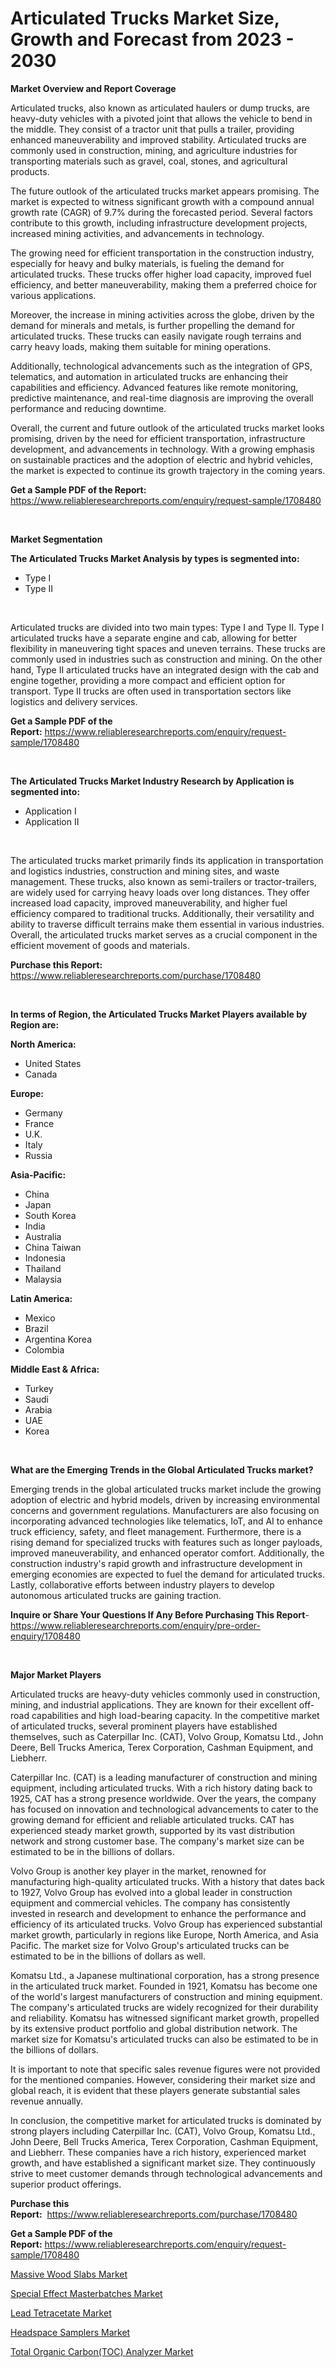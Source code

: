 <p><h1>Articulated Trucks Market Size, Growth and Forecast from 2023 - 2030</h1></p><p><strong>Market Overview and Report Coverage</strong></p>
<p><p>Articulated trucks, also known as articulated haulers or dump trucks, are heavy-duty vehicles with a pivoted joint that allows the vehicle to bend in the middle. They consist of a tractor unit that pulls a trailer, providing enhanced maneuverability and improved stability. Articulated trucks are commonly used in construction, mining, and agriculture industries for transporting materials such as gravel, coal, stones, and agricultural products.</p><p>The future outlook of the articulated trucks market appears promising. The market is expected to witness significant growth with a compound annual growth rate (CAGR) of 9.7% during the forecasted period. Several factors contribute to this growth, including infrastructure development projects, increased mining activities, and advancements in technology.</p><p>The growing need for efficient transportation in the construction industry, especially for heavy and bulky materials, is fueling the demand for articulated trucks. These trucks offer higher load capacity, improved fuel efficiency, and better maneuverability, making them a preferred choice for various applications.</p><p>Moreover, the increase in mining activities across the globe, driven by the demand for minerals and metals, is further propelling the demand for articulated trucks. These trucks can easily navigate rough terrains and carry heavy loads, making them suitable for mining operations.</p><p>Additionally, technological advancements such as the integration of GPS, telematics, and automation in articulated trucks are enhancing their capabilities and efficiency. Advanced features like remote monitoring, predictive maintenance, and real-time diagnosis are improving the overall performance and reducing downtime.</p><p>Overall, the current and future outlook of the articulated trucks market looks promising, driven by the need for efficient transportation, infrastructure development, and advancements in technology. With a growing emphasis on sustainable practices and the adoption of electric and hybrid vehicles, the market is expected to continue its growth trajectory in the coming years.</p></p>
<p><strong>Get a Sample PDF of the Report:</strong> <a href="https://www.reliableresearchreports.com/enquiry/request-sample/1708480">https://www.reliableresearchreports.com/enquiry/request-sample/1708480</a></p>
<p>&nbsp;</p>
<p><strong>Market Segmentation</strong></p>
<p><strong>The Articulated Trucks Market Analysis by types is segmented into:</strong></p>
<p><ul><li>Type I</li><li>Type II</li></ul></p>
<p>&nbsp;</p>
<p><p>Articulated trucks are divided into two main types: Type I and Type II. Type I articulated trucks have a separate engine and cab, allowing for better flexibility in maneuvering tight spaces and uneven terrains. These trucks are commonly used in industries such as construction and mining. On the other hand, Type II articulated trucks have an integrated design with the cab and engine together, providing a more compact and efficient option for transport. Type II trucks are often used in transportation sectors like logistics and delivery services.</p></p>
<p><strong>Get a Sample PDF of the Report:</strong>&nbsp;<a href="https://www.reliableresearchreports.com/enquiry/request-sample/1708480">https://www.reliableresearchreports.com/enquiry/request-sample/1708480</a></p>
<p>&nbsp;</p>
<p><strong>The Articulated Trucks Market Industry Research by Application is segmented into:</strong></p>
<p><ul><li>Application I</li><li>Application II</li></ul></p>
<p>&nbsp;</p>
<p><p>The articulated trucks market primarily finds its application in transportation and logistics industries, construction and mining sites, and waste management. These trucks, also known as semi-trailers or tractor-trailers, are widely used for carrying heavy loads over long distances. They offer increased load capacity, improved maneuverability, and higher fuel efficiency compared to traditional trucks. Additionally, their versatility and ability to traverse difficult terrains make them essential in various industries. Overall, the articulated trucks market serves as a crucial component in the efficient movement of goods and materials.</p></p>
<p><strong>Purchase this Report:</strong>&nbsp; <a href="https://www.reliableresearchreports.com/purchase/1708480">https://www.reliableresearchreports.com/purchase/1708480</a></p>
<p>&nbsp;</p>
<p><strong>In terms of Region, the Articulated Trucks Market Players available by Region are:</strong></p>
<p>
    <p> <strong> North America: </strong>
        <ul>
            <li>United States</li>
            <li>Canada</li>
        </ul>
        </p> 
    <p> <strong> Europe: </strong>
        <ul>
            <li>Germany</li>
            <li>France</li>
            <li>U.K.</li>
            <li>Italy</li>
            <li>Russia</li>
        </ul>
        </p> 
    <p> <strong> Asia-Pacific: </strong>
        <ul>
            <li>China</li>
            <li>Japan</li>
            <li>South Korea</li>
            <li>India</li>
            <li>Australia</li>
            <li>China Taiwan</li>
            <li>Indonesia</li>
            <li>Thailand</li>
            <li>Malaysia</li>
        </ul>
        </p> 
    <p> <strong> Latin America: </strong>
        <ul>
            <li>Mexico</li>
            <li>Brazil</li>
            <li>Argentina Korea</li>
            <li>Colombia</li>
        </ul>
        </p> 
    <p> <strong> Middle East & Africa: </strong>
        <ul>
            <li>Turkey</li>
            <li>Saudi</li>
            <li>Arabia</li>
            <li>UAE</li>
            <li>Korea</li>
        </ul>
    </p>
    </p>
<p>&nbsp;</p>
<p><strong>What are the Emerging Trends in the Global Articulated Trucks market?</strong></p>
<p><p>Emerging trends in the global articulated trucks market include the growing adoption of electric and hybrid models, driven by increasing environmental concerns and government regulations. Manufacturers are also focusing on incorporating advanced technologies like telematics, IoT, and AI to enhance truck efficiency, safety, and fleet management. Furthermore, there is a rising demand for specialized trucks with features such as longer payloads, improved maneuverability, and enhanced operator comfort. Additionally, the construction industry's rapid growth and infrastructure development in emerging economies are expected to fuel the demand for articulated trucks. Lastly, collaborative efforts between industry players to develop autonomous articulated trucks are gaining traction.</p></p>
<p><strong>Inquire or Share Your Questions If Any Before Purchasing This Report</strong>- <a href="https://www.reliableresearchreports.com/enquiry/pre-order-enquiry/1708480">https://www.reliableresearchreports.com/enquiry/pre-order-enquiry/1708480</a></p>
<p>&nbsp;</p>
<p><strong>Major Market Players</strong></p>
<p><p>Articulated trucks are heavy-duty vehicles commonly used in construction, mining, and industrial applications. They are known for their excellent off-road capabilities and high load-bearing capacity. In the competitive market of articulated trucks, several prominent players have established themselves, such as Caterpillar Inc. (CAT), Volvo Group, Komatsu Ltd., John Deere, Bell Trucks America, Terex Corporation, Cashman Equipment, and Liebherr.</p><p>Caterpillar Inc. (CAT) is a leading manufacturer of construction and mining equipment, including articulated trucks. With a rich history dating back to 1925, CAT has a strong presence worldwide. Over the years, the company has focused on innovation and technological advancements to cater to the growing demand for efficient and reliable articulated trucks. CAT has experienced steady market growth, supported by its vast distribution network and strong customer base. The company's market size can be estimated to be in the billions of dollars.</p><p>Volvo Group is another key player in the market, renowned for manufacturing high-quality articulated trucks. With a history that dates back to 1927, Volvo Group has evolved into a global leader in construction equipment and commercial vehicles. The company has consistently invested in research and development to enhance the performance and efficiency of its articulated trucks. Volvo Group has experienced substantial market growth, particularly in regions like Europe, North America, and Asia Pacific. The market size for Volvo Group's articulated trucks can be estimated to be in the billions of dollars as well.</p><p>Komatsu Ltd., a Japanese multinational corporation, has a strong presence in the articulated truck market. Founded in 1921, Komatsu has become one of the world's largest manufacturers of construction and mining equipment. The company's articulated trucks are widely recognized for their durability and reliability. Komatsu has witnessed significant market growth, propelled by its extensive product portfolio and global distribution network. The market size for Komatsu's articulated trucks can also be estimated to be in the billions of dollars.</p><p>It is important to note that specific sales revenue figures were not provided for the mentioned companies. However, considering their market size and global reach, it is evident that these players generate substantial sales revenue annually.</p><p>In conclusion, the competitive market for articulated trucks is dominated by strong players including Caterpillar Inc. (CAT), Volvo Group, Komatsu Ltd., John Deere, Bell Trucks America, Terex Corporation, Cashman Equipment, and Liebherr. These companies have a rich history, experienced market growth, and have established a significant market size. They continuously strive to meet customer demands through technological advancements and superior product offerings.</p></p>
<p><strong>Purchase this Report:</strong>&nbsp;&nbsp;<a href="https://www.reliableresearchreports.com/purchase/1708480">https://www.reliableresearchreports.com/purchase/1708480</a></p>
<p></p>
<p><strong>Get a Sample PDF of the Report:</strong>&nbsp;<a href="https://www.reliableresearchreports.com/enquiry/request-sample/1708480">https://www.reliableresearchreports.com/enquiry/request-sample/1708480</a></p>
<p><p><a href="https://www.linkedin.com/pulse/massive-wood-slabs-market-size-growth-forecast-from-2023-bqlbe/">Massive Wood Slabs Market</a></p><p><a href="https://www.linkedin.com/pulse/special-effect-masterbatches-market-research-report-provides-i9oqe/">Special Effect Masterbatches Market</a></p><p><a href="https://www.linkedin.com/pulse/lead-tetracetate-market-size-share-global-analysis-report-5z2ve/">Lead Tetracetate Market</a></p><p><a href="https://medium.com/@henrykihn/headspace-samplers-market-insights-into-market-cagr-market-trends-and-growth-strategies-e84685fad58a">Headspace Samplers Market</a></p><p><a href="https://medium.com/@beaugrant15/total-organic-carbon-toc-analyzer-market-the-key-to-successful-business-strategy-forecast-till-e8fc4668aa18">Total Organic Carbon(TOC) Analyzer Market</a></p></p>